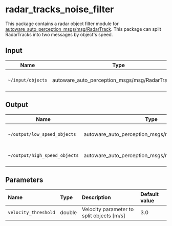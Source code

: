 # radar_tracks_noise_filter

This package contains a radar object filter module for [autoware_auto_perception_msgs/msg/RadarTrack](https://gitlab.com/autowarefoundation/autoware.auto/autoware_auto_msgs/-/blob/master/autoware_auto_perception_msgs/msg/RadarTrack.idl).
This package can split RadarTracks into two messages by object's speed.

## Input

| Name              | Type                                             | Description          |
| ----------------- | ------------------------------------------------ | -------------------- |
| `~/input/objects` | autoware_auto_perception_msgs/msg/RadarTrack.msg | 3D detected objects. |

## Output

| Name                          | Type                                              | Description             |
| ----------------------------- | ------------------------------------------------- | ----------------------- |
| `~/output/low_speed_objects`  | autoware_auto_perception_msgs/msg/RadarTracks.msg | Objects with low speed  |
| `~/output/high_speed_objects` | autoware_auto_perception_msgs/msg/RadarTracks.msg | Objects with high speed |

## Parameters

| Name                 | Type   | Description                               | Default value |
| :------------------- | :----- | :---------------------------------------- | :------------ |
| `velocity_threshold` | double | Velocity parameter to split objects [m/s] | 3.0           |
